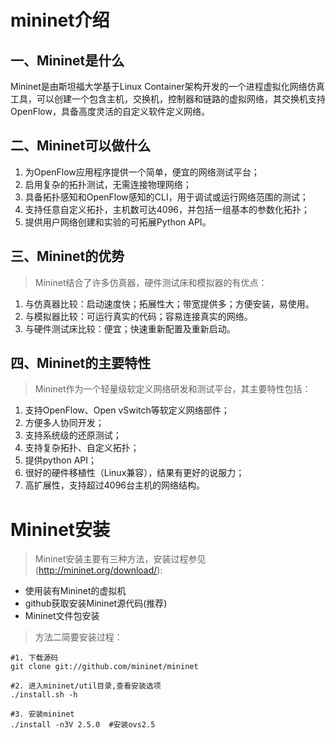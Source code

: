 #   mininet介绍  
## 一、Mininet是什么

Mininet是由斯坦福大学基于Linux Container架构开发的一个进程虚拟化网络仿真工具，可以创建一个包含主机，交换机，控制器和链路的虚拟网络，其交换机支持OpenFlow，具备高度灵活的自定义软件定义网络。
## 二、Mininet可以做什么

1.  为OpenFlow应用程序提供一个简单，便宜的网络测试平台；  
2.  启用复杂的拓扑测试，无需连接物理网络；
3.  具备拓扑感知和OpenFlow感知的CLI，用于调试或运行网络范围的测试；
4.  支持任意自定义拓扑，主机数可达4096，并包括一组基本的参数化拓扑；
5.  提供用户网络创建和实验的可拓展Python API。

##  三、Mininet的优势

>Mininet结合了许多仿真器，硬件测试床和模拟器的有优点：

1.  与仿真器比较：启动速度快；拓展性大；带宽提供多；方便安装，易使用。
2.  与模拟器比较：可运行真实的代码；容易连接真实的网络。
3.  与硬件测试床比较：便宜；快速重新配置及重新启动。

##  四、Mininet的主要特性

>Mininet作为一个轻量级软定义网络研发和测试平台，其主要特性包括：

1.  支持OpenFlow、Open vSwitch等软定义网络部件；
2.  方便多人协同开发；
3.  支持系统级的还原测试；
4.  支持复杂拓扑、自定义拓扑；
5.  提供python API；
6.  很好的硬件移植性（Linux兼容），结果有更好的说服力；
7.  高扩展性，支持超过4096台主机的网络结构。

#   Mininet安装

>Mininet安装主要有三种方法，安装过程参见(http://mininet.org/download/):
+   使用装有Mininet的虚拟机
+   github获取安装Mininet源代码(推荐)
+   Mininet文件包安装

>方法二简要安装过程：
```
#1. 下载源码
git clone git://github.com/mininet/mininet

#2. 进入mininet/util目录,查看安装选项
./install.sh -h

#3. 安装mininet
./install -n3V 2.5.0  #安装ovs2.5

```
